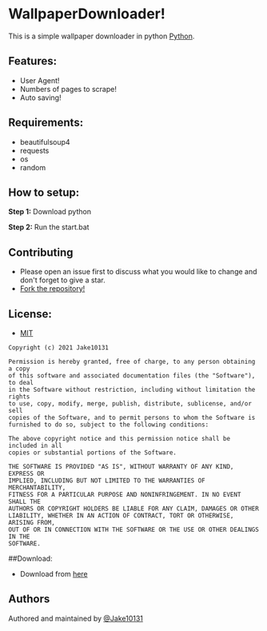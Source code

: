 # WallpaperDownloader!

This is a simple wallpaper downloader in python [Python](https://www.python.org/downloads/).

## Features:
* User Agent!
* Numbers of pages to scrape!
* Auto saving!

## Requirements:

* beautifulsoup4
* requests
* os
* random

## How to setup:

**Step 1:** Download python

**Step 2:** Run the start.bat

## Contributing
* Please open an issue first to discuss what you would like to change and don't forget to give a star.
* [Fork the repository!](https://github.com/Jake10131/WallpaperDownloader)

## License:

- [MIT](https://choosealicense.com/licenses/mit/)

```
Copyright (c) 2021 Jake10131

Permission is hereby granted, free of charge, to any person obtaining a copy
of this software and associated documentation files (the "Software"), to deal
in the Software without restriction, including without limitation the rights
to use, copy, modify, merge, publish, distribute, sublicense, and/or sell
copies of the Software, and to permit persons to whom the Software is
furnished to do so, subject to the following conditions:

The above copyright notice and this permission notice shall be included in all
copies or substantial portions of the Software.

THE SOFTWARE IS PROVIDED "AS IS", WITHOUT WARRANTY OF ANY KIND, EXPRESS OR
IMPLIED, INCLUDING BUT NOT LIMITED TO THE WARRANTIES OF MERCHANTABILITY,
FITNESS FOR A PARTICULAR PURPOSE AND NONINFRINGEMENT. IN NO EVENT SHALL THE
AUTHORS OR COPYRIGHT HOLDERS BE LIABLE FOR ANY CLAIM, DAMAGES OR OTHER
LIABILITY, WHETHER IN AN ACTION OF CONTRACT, TORT OR OTHERWISE, ARISING FROM,
OUT OF OR IN CONNECTION WITH THE SOFTWARE OR THE USE OR OTHER DEALINGS IN THE
SOFTWARE.
```
##Download:
* Download from [here](https://github.com/Jake10131/WallpaperDownloader/releases)

## Authors

Authored and maintained by [@Jake10131](https://github.com/Jake10131)
